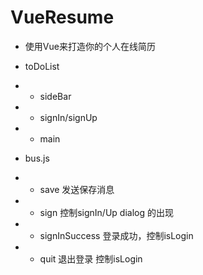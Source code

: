 # VueResume

- 使用Vue来打造你的个人在线简历

- toDoList

- - sideBar

- - signIn/signUp

- - main

- bus.js

- - save 发送保存消息

- - sign 控制signIn/Up dialog 的出现

- - signInSuccess  登录成功，控制isLogin

- - quit  退出登录 控制isLogin